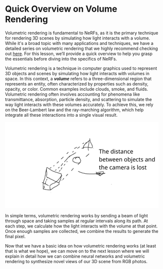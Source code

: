 # Quick Overview on Volume Rendering   
Volumetric rendering is fundamental to NeRFs, as it is the primary technique for rendering 3D scenes by simulating how light interacts with a volume. While it's a broad topic with many applications and techniques, we have a detailed series on volumetric rendering that we highly recommend checking out [here](https://www.scratchapixel.com/lessons/3d-basic-rendering/volume-rendering-for-developers/intro-volume-rendering.html). For this lesson, we’ll provide a quick overview to help you grasp the essentials before diving into the specifics of NeRFs.   
   
Volumetric rendering is a technique in computer graphics used to represent 3D objects and scenes by simulating how light interacts with volumes in space. In this context, a ***volume*** refers to a three-dimensional region that represents an entity, often characterized by properties such as density, opacity, or color. Common examples include clouds, smoke, and fluids. Volumetric rendering often involves accounting for phenomena like transmittance, absorption, particle density, and scattering to simulate the way light interacts with these volumes accurately. To achieve this, we rely on the Beer-Lambert law and the ray-marching algorithm, which help integrate all these interactions into a single visual result.   
   
![image.png](../../images/NeRF/image.png)    
   
In simple terms, volumetric rendering works by sending a beam of light through space and taking samples at regular intervals along its path. At each step, we calculate how the light interacts with the volume at that point. Once enough samples are collected, we combine the results to generate the final pixel.   
   
Now that we have a basic idea on how volumetric rendering works (at least that is what we hope), we can move on to the next lesson where we will explain in detail how we can combine neural networks and volumetric rendering to synthesize novel views of our 3D scene from RGB photos.    

